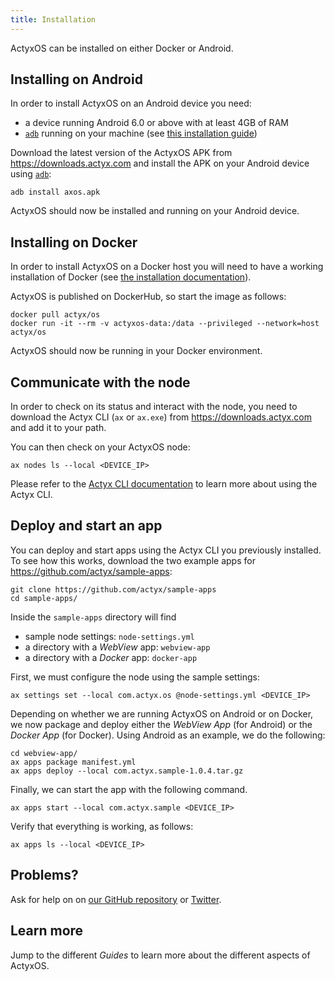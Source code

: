 ```yaml
---
title: Installation
---
```


ActyxOS can be installed on either Docker or Android.

## Installing on Android

In order to install ActyxOS on an Android device you need:

- a device running Android 6.0 or above with at least 4GB of RAM
- [`adb`](https://developer.android.com/studio/command-line/adb) running on your machine (see [this installation guide](https://www.xda-developers.com/install-adb-windows-macos-linux/))

Download the latest version of the ActyxOS APK from https://downloads.actyx.com and install the APK on your Android device using [`adb`](https://developer.android.com/studio/command-line/adb):

```
adb install axos.apk
```

ActyxOS should now be installed and running on your Android device.

## Installing on Docker

In order to install ActyxOS on a Docker host you will need to have a working installation of Docker (see [the installation documentation](https://docs.docker.com/install/)).

ActyxOS is published on DockerHub, so start the image as follows:

```
docker pull actyx/os
docker run -it --rm -v actyxos-data:/data --privileged --network=host actyx/os
```

ActyxOS should now be running in your Docker environment.


## Communicate with the node

In order to check on its status and interact with the node, you need to download the Actyx CLI (`ax` or `ax.exe`) from https://downloads.actyx.com and add it to your path.

You can then check on your ActyxOS node:

```
ax nodes ls --local <DEVICE_IP>
```

Please refer to the [Actyx CLI documentation](/docs/cli) to learn more about using the Actyx CLI.

## Deploy and start an app

You can deploy and start apps using the Actyx CLI you previously installed. To see how this works, download the two example apps for https://github.com/actyx/sample-apps:

```
git clone https://github.com/actyx/sample-apps
cd sample-apps/
```

Inside the `sample-apps` directory will find
- sample node settings: `node-settings.yml`
- a directory with a _WebView_ app: `webview-app`
- a directory with a _Docker_ app: `docker-app`

First, we must configure the node using the sample settings:

```
ax settings set --local com.actyx.os @node-settings.yml <DEVICE_IP>
```

Depending on whether we are running ActyxOS on Android or on Docker, we now package and deploy either the _WebView App_ (for Android) or the _Docker App_ (for Docker). Using Android as an example, we do the following:

```
cd webview-app/
ax apps package manifest.yml
ax apps deploy --local com.actyx.sample-1.0.4.tar.gz
```

Finally, we can start the app with the following command.

```
ax apps start --local com.actyx.sample <DEVICE_IP>
```

Verify that everything is working, as follows:

```
ax apps ls --local <DEVICE_IP>
```

## Problems?

Ask for help on on [our GitHub repository](https://github.com/actyx/sample-apps) or [Twitter](https://twitter.com/actyx).

## Learn more

Jump to the different _Guides_ to learn more about the different aspects of ActyxOS.


